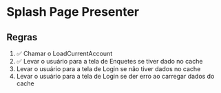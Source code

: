 # Splash Page Presenter

## Regras
1. ✅ Chamar o LoadCurrentAccount
2. ✅ Levar o usuário para a tela de Enquetes se tiver dado no cache
3. Levar o usuário para a tela de Login se não tiver dados no cache
4. Levar o usuário para a tela de Login se der erro ao carregar dados do cache
